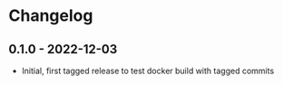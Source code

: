# Changelog

## 0.1.0 - 2022-12-03

* Initial, first tagged release to test docker build with tagged commits